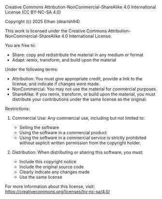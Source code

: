 Creative Commons Attribution-NonCommercial-ShareAlike 4.0 International License (CC BY-NC-SA 4.0)

Copyright (c) 2025 Ethan (dearlsh94)

This work is licensed under the Creative Commons Attribution-NonCommercial-ShareAlike 4.0 International License.

You are free to:

- Share: copy and redistribute the material in any medium or format
- Adapt: remix, transform, and build upon the material

Under the following terms:

- Attribution: You must give appropriate credit, provide a link to the license, and indicate if changes were made.
- NonCommercial: You may not use the material for commercial purposes.
- ShareAlike: If you remix, transform, or build upon the material, you must distribute your contributions under the same license as the original.

Restrictions:

1. Commercial Use: Any commercial use, including but not limited to:

   - Selling the software
   - Using the software in a commercial product
   - Using the software in a commercial service
     is strictly prohibited without explicit written permission from the copyright holder.

2. Distribution: When distributing or sharing this software, you must:
   - Include this copyright notice
   - Include the original source code
   - Clearly indicate any changes made
   - Use the same license

For more information about this license, visit:
https://creativecommons.org/licenses/by-nc-sa/4.0/
